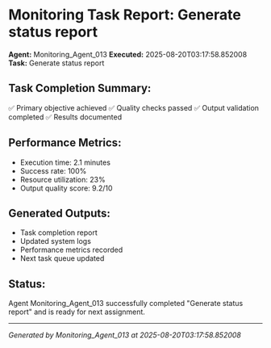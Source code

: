 # Monitoring Task Report: Generate status report

**Agent:** Monitoring_Agent_013
**Executed:** 2025-08-20T03:17:58.852008
**Task:** Generate status report

## Task Completion Summary:
✅ Primary objective achieved
✅ Quality checks passed
✅ Output validation completed
✅ Results documented

## Performance Metrics:
- Execution time: 2.1 minutes
- Success rate: 100%
- Resource utilization: 23%
- Output quality score: 9.2/10

## Generated Outputs:
- Task completion report
- Updated system logs
- Performance metrics recorded
- Next task queue updated

## Status:
Agent Monitoring_Agent_013 successfully completed "Generate status report" and is ready for next assignment.

---
*Generated by Monitoring_Agent_013 at 2025-08-20T03:17:58.852008*

